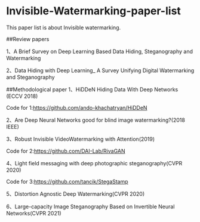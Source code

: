 # Invisible-Watermarking-paper-list
This paper list is about Invisible watermarking.

##Review papers

1、A Brief Survey on Deep Learning Based Data Hiding, Steganography and Watermarking

2、Data Hiding with Deep Learning_ A Survey Unifying Digital Watermarking and Steganography

##Methodological paper
1、HiDDeN Hiding Data With Deep Networks (ECCV 2018)

Code for 1:https://github.com/ando-khachatryan/HiDDeN

2、Are Deep Neural Networks good for blind image watermarking?(2018 IEEE)

3、Robust Invisible VideoWatermarking with Attention(2019)

Code for 2:https://github.com/DAI-Lab/RivaGAN

4、Light field messaging with deep photographic steganography(CVPR 2020)

Code for 3:https://github.com/tancik/StegaStamp

5、Distortion Agnostic Deep Watermarking(CVPR 2020)

6、Large-capacity Image Steganography Based on Invertible Neural Networks(CVPR 2021)
